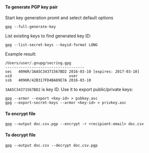 #### To generate PGP key pair
Start key generation promt and select default options
```
gpg --full-generate-key
```

List existing keys to find generated key ID:
```
gpg --list-secret-keys --keyid-format LONG
```

Example result:
```
/Users/user/.gnupg/secring.gpg
------------------------------------
sec   4096R/3AA5C34371567BD2 2016-03-10 [expires: 2017-03-10]
uid                          user
ssb   4096R/42B317FD4BA89E7A 2016-03-10
```

`3AA5C34371567BD2` is key ID. Use it to export public/private keys:
```
gpg --armor --export <key-id> > pubkey.asc
gpg --export-secret-keys --armor <key-id> > privkey.asc
```

#### To encrypt file
```
gpg --output doc.csv.pgp --encrypt -r <recipient-email> doc.csv
```

#### To decrypt file
```
gpg --output doc.csv --decrypt doc.csv.pgp
```
